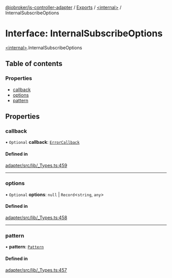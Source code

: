 [@iobroker/js-controller-adapter](../README.md) / [Exports](../modules.md) / [\<internal\>](../modules/internal_.md) / InternalSubscribeOptions

# Interface: InternalSubscribeOptions

[\<internal\>](../modules/internal_.md).InternalSubscribeOptions

## Table of contents

### Properties

- [callback](internal_.InternalSubscribeOptions.md#callback)
- [options](internal_.InternalSubscribeOptions.md#options)
- [pattern](internal_.InternalSubscribeOptions.md#pattern)

## Properties

### callback

• `Optional` **callback**: [`ErrorCallback`](../modules/internal_.md#errorcallback)

#### Defined in

[adapter/src/lib/_Types.ts:459](https://github.com/ioBroker/ioBroker.js-controller/blob/91f9b082f16aa9a511b440c286768c78810f47d7/packages/adapter/src/lib/_Types.ts#L459)

___

### options

• `Optional` **options**: ``null`` \| `Record`\<`string`, `any`\>

#### Defined in

[adapter/src/lib/_Types.ts:458](https://github.com/ioBroker/ioBroker.js-controller/blob/91f9b082f16aa9a511b440c286768c78810f47d7/packages/adapter/src/lib/_Types.ts#L458)

___

### pattern

• **pattern**: [`Pattern`](../modules/internal_.md#pattern)

#### Defined in

[adapter/src/lib/_Types.ts:457](https://github.com/ioBroker/ioBroker.js-controller/blob/91f9b082f16aa9a511b440c286768c78810f47d7/packages/adapter/src/lib/_Types.ts#L457)

